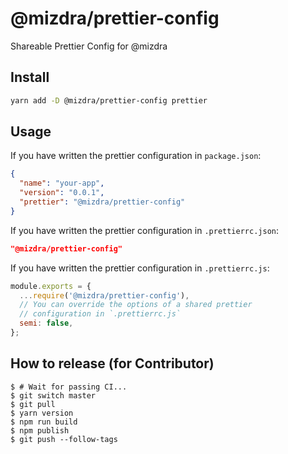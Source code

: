 # @mizdra/prettier-config

Shareable Prettier Config for @mizdra

## Install

```bash
yarn add -D @mizdra/prettier-config prettier
```

## Usage

If you have written the prettier configuration in `package.json`:

```json
{
  "name": "your-app",
  "version": "0.0.1",
  "prettier": "@mizdra/prettier-config"
}
```

If you have written the prettier configuration in `.prettierrc.json`:

```json
"@mizdra/prettier-config"
```

If you have written the prettier configuration in `.prettierrc.js`:

```js
module.exports = {
  ...require('@mizdra/prettier-config'),
  // You can override the options of a shared prettier
  // configuration in `.prettierrc.js`
  semi: false,
};
```

## How to release (for Contributor)

```console
$ # Wait for passing CI...
$ git switch master
$ git pull
$ yarn version
$ npm run build
$ npm publish
$ git push --follow-tags
```
